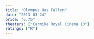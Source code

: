 ```yaml
---
title: "Olympus Has Fallen"
date: "2013-03-24"
price: "6.75"
theaters: ["Carmike Royal Cinema 10"]
ratings: ["R"]
---
```

